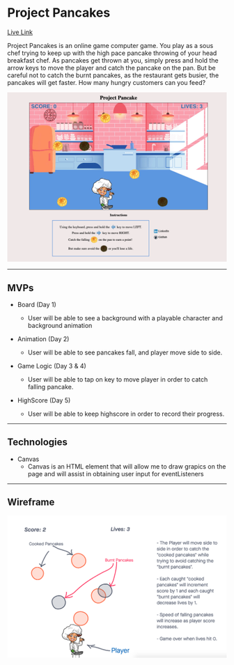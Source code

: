 # Project Pancakes

[Live Link](https://stevensuazo.github.io/Project-Pancake/)

Project Pancakes is an online game computer game. You play as a sous chef trying to keep up with the high pace pancake throwing of your head breakfast chef. As pancakes get thrown at you, simply press and hold the arrow keys to move the player and catch the pancake on the pan. But be careful not to catch the burnt pancakes, as the restaurant gets busier, the pancakes will get faster. How many hungry customers can you feed? 

![Gameplay Image](src/images/Gameplay.png)
___

## MVPs
* Board (Day 1)
  - User will be able to see a background with a playable character and background animation

* Animation (Day 2)
  - User will be able to see pancakes fall, and player move side to side. 

* Game Logic (Day 3 & 4)
  - User will be able to tap on key to move player in order to catch falling pancake.

* HighScore (Day 5)
  - User will be able to keep highscore in order to record their progress.

___

## Technologies

* Canvas
  - Canvas is an HTML element that will allow me to draw grapics on the page and will assist in obtaining user input for eventListeners
___

## Wireframe

![Concept Image](src/images/Wireframe.png)